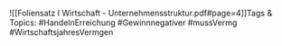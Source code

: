 
![[Foliensatz I Wirtschaft - Unternehmensstruktur.pdf#page=4]]Tags & Topics:
   #HandelnErreichung
   #Gewinnnegativer
   #mussVermg
   #WirtschaftsjahresVermgen